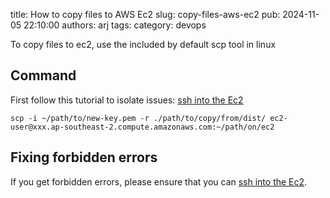 title: How to copy files to AWS Ec2
slug: copy-files-aws-ec2
pub: 2024-11-05 22:10:00
authors: arj
tags: 
category: devops

To copy files to ec2, use the included by default scp tool in linux

## Command

First follow this tutorial to isolate issues: [ssh into the Ec2](/how-to-ssh-into-aws-ec2)

```
scp -i ~/path/to/new-key.pem -r ./path/to/copy/from/dist/ ec2-user@xxx.ap-southeast-2.compute.amazonaws.com:~/path/on/ec2
```

## Fixing forbidden errors

If you get forbidden errors, please ensure that you can [ssh into the Ec2](/how-to-ssh-into-aws-ec2).